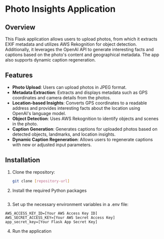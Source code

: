 # Photo Insights Application

## Overview

This Flask application allows users to upload photos, from which it extracts EXIF metadata and utilizes AWS Rekognition for object detection. Additionally, it leverages the OpenAI API to generate interesting facts and captions based on the photo's content and geographical metadata. The app also supports dynamic caption regeneration.

## Features

- **Photo Upload**: Users can upload photos in JPEG format.
- **Metadata Extraction**: Extracts and displays metadata such as GPS coordinates and camera details from the photos.
- **Location-based Insights**: Converts GPS coordinates to a readable address and provides interesting facts about the location using OpenAI's language model.
- **Object Detection**: Uses AWS Rekognition to identify objects and scenes in the photo.
- **Caption Generation**: Generates captions for uploaded photos based on detected objects, landmarks, and location insights.
- **Dynamic Caption Regeneration**: Allows users to regenerate captions with new or adjusted input parameters.

## Installation

1. Clone the repository:
   ```bash
   git clone [repository-url]
   ```

2. Install the required Python packages
  ```pip install -r requirements.txt
  ```

3. Set up the necessary environment variables in a .env file:
  ```OPENAI_API_KEY=[Your OpenAI API Key]
  AWS_ACCESS_KEY_ID=[Your AWS Access Key ID]
  AWS_SECRET_ACCESS_KEY=[Your AWS Secret Access Key]
  app_secret_key=[Your Flask App Secret Key]
  ```

4. Run the application
  ```python app.py
  ```
